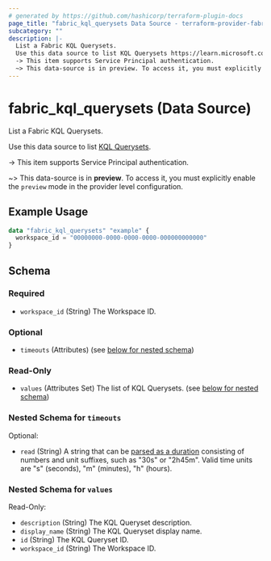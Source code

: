 ```yaml
---
# generated by https://github.com/hashicorp/terraform-plugin-docs
page_title: "fabric_kql_querysets Data Source - terraform-provider-fabric"
subcategory: ""
description: |-
  List a Fabric KQL Querysets.
  Use this data source to list KQL Querysets https://learn.microsoft.com/fabric/real-time-intelligence/kusto-query-set.
  -> This item supports Service Principal authentication.
  ~> This data-source is in preview. To access it, you must explicitly enable the preview mode in the provider level configuration.
---
```


# fabric_kql_querysets (Data Source)

List a Fabric KQL Querysets.

Use this data source to list [KQL Querysets](https://learn.microsoft.com/fabric/real-time-intelligence/kusto-query-set).

-> This item supports Service Principal authentication.

~> This data-source is in **preview**. To access it, you must explicitly enable the `preview` mode in the provider level configuration.

## Example Usage

```terraform
data "fabric_kql_querysets" "example" {
  workspace_id = "00000000-0000-0000-0000-000000000000"
}
```

<!-- schema generated by tfplugindocs -->
## Schema

### Required

- `workspace_id` (String) The Workspace ID.

### Optional

- `timeouts` (Attributes) (see [below for nested schema](#nestedatt--timeouts))

### Read-Only

- `values` (Attributes Set) The list of KQL Querysets. (see [below for nested schema](#nestedatt--values))

<a id="nestedatt--timeouts"></a>

### Nested Schema for `timeouts`

Optional:

- `read` (String) A string that can be [parsed as a duration](https://pkg.go.dev/time#ParseDuration) consisting of numbers and unit suffixes, such as "30s" or "2h45m". Valid time units are "s" (seconds), "m" (minutes), "h" (hours).

<a id="nestedatt--values"></a>

### Nested Schema for `values`

Read-Only:

- `description` (String) The KQL Queryset description.
- `display_name` (String) The KQL Queryset display name.
- `id` (String) The KQL Queryset ID.
- `workspace_id` (String) The Workspace ID.
